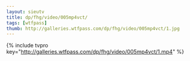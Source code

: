 ```yaml
--- 
layout: sieutv
title: dp/fhg/video/005mp4vct/
tags: [wtfpass]
thumb: http://galleries.wtfpass.com/dp/fhg/video/005mp4vct/1.jpg
---
```

{% include tvpro key="http://galleries.wtfpass.com/dp/fhg/video/005mp4vct/1.mp4" %} 
